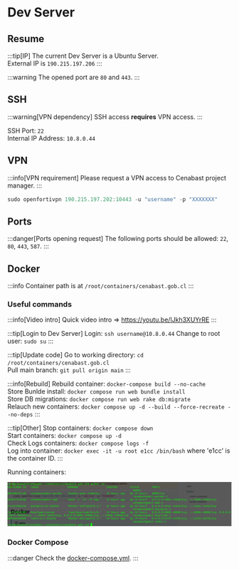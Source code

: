 # Dev Server

## Resume

:::tip[IP]
The current Dev Server is a Ubuntu Server.\
External IP is `190.215.197.206`
:::

:::warning
The opened port are `80` and `443`.
:::

## SSH 

:::warning[VPN dependency]
SSH access **requires** VPN access.
:::

SSH Port: `22`\
Internal IP Address: `10.8.0.44`


## VPN

:::info[VPN requirement]
Please request a VPN access to Cenabast project manager.
:::

```jsx
sudo openfortivpn 190.215.197.202:10443 -u "username" -p "XXXXXXX"
```

## Ports

:::danger[Ports opening request]
The following ports should be allowed: `22`, `80`, `443`, `587`.
:::

## Docker

:::info
Container path is at `/root/containers/cenabast.gob.cl`
:::

### Useful commands

:::info[Video intro]
Quick video intro => https://youtu.be/lJkh3XUYrRE
:::

:::tip[Login to Dev Server]
Login: `ssh username@10.8.0.44`
Change to root user: `sudo su`
:::

:::tip[Update code]
Go to working directory: `cd /root/containers/cenabast.gob.cl`\
Pull main branch: `git pull origin main`
:::

:::info[Rebuild]
Rebuild container: `docker-compose build --no-cache`\
Store Bunlde install: `docker compose run web bundle install`\
Store DB migrations: `docker compose run web rake db:migrate`\
Relauch new containers: `docker compose up -d --build --force-recreate --no-deps`
:::

:::tip[Other]
Stop containers: `docker compose down`\
Start containers: `docker compose up -d`\
Check Logs containers: `docker compose logs -f`\
Log into container: `docker exec -it -u root e1cc /bin/bash` where 'e1cc' is the container ID.
:::

Running containers:

![runningcontainers](/img/2023-12-20_13-09.png)

### Docker Compose

:::danger
Check the [docker-compose.yml](https://github.com/Departamento-TI/cenabast-tienda/blob/develop/docker-compose.yml).
:::